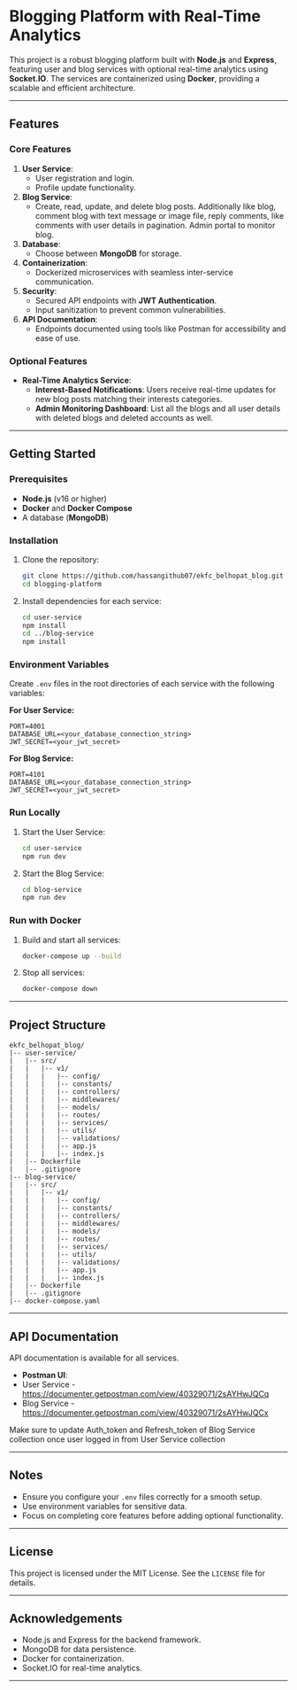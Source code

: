 # Blogging Platform with Real-Time Analytics

This project is a robust blogging platform built with **Node.js** and **Express**, featuring user and blog services with optional real-time analytics using **Socket.IO**. The services are containerized using **Docker**, providing a scalable and efficient architecture.

---

## Features

### Core Features
1. **User Service**:
   - User registration and login.
   - Profile update functionality.
2. **Blog Service**:
   - Create, read, update, and delete blog posts. Additionally like blog, comment blog with text message or image file, reply comments, like comments with user details in      pagination. Admin portal to monitor blog.
3. **Database**:
   - Choose between **MongoDB** for storage.
4. **Containerization**:
   - Dockerized microservices with seamless inter-service communication.
5. **Security**:
   - Secured API endpoints with **JWT Authentication**.
   - Input sanitization to prevent common vulnerabilities.
6. **API Documentation**:
   - Endpoints documented using tools like Postman for accessibility and ease of use.

### Optional Features
- **Real-Time Analytics Service**:
  - **Interest-Based Notifications**: Users receive real-time updates for new blog posts matching their interests categories.
  - **Admin Monitoring Dashboard**: List all the blogs and all user details with deleted blogs and deleted accounts as well.

---

## Getting Started

### Prerequisites
- **Node.js** (v16 or higher)
- **Docker** and **Docker Compose**
- A database (**MongoDB**)

### Installation
1. Clone the repository:
   ```bash
   git clone https://github.com/hassangithub07/ekfc_belhopat_blog.git
   cd blogging-platform
   ```
2. Install dependencies for each service:
   ```bash
   cd user-service
   npm install
   cd ../blog-service
   npm install
   ```

### Environment Variables
Create `.env` files in the root directories of each service with the following variables:

**For User Service:**
```
PORT=4001
DATABASE_URL=<your_database_connection_string>
JWT_SECRET=<your_jwt_secret>
```

**For Blog Service:**
```
PORT=4101
DATABASE_URL=<your_database_connection_string>
JWT_SECRET=<your_jwt_secret>
```

### Run Locally
1. Start the User Service:
   ```bash
   cd user-service
   npm run dev
   ```
2. Start the Blog Service:
   ```bash
   cd blog-service
   npm run dev
   ```

### Run with Docker
1. Build and start all services:
   ```bash
   docker-compose up --build
   ```
2. Stop all services:
   ```bash
   docker-compose down
   ```

---

## Project Structure
```
ekfc_belhopat_blog/
|-- user-service/
|   |-- src/
|   |   |-- v1/
|   |   |   |-- config/
|   |   |   |-- constants/
|   |   |   |-- controllers/
|   |   |   |-- middlewares/
|   |   |   |-- models/
|   |   |   |-- routes/
|   |   |   |-- services/
|   |   |   |-- utils/
|   |   |   |-- validations/
|   |   |   |-- app.js
|   |   |   |-- index.js
|   |-- Dockerfile
|   |-- .gitignore
|-- blog-service/
|   |-- src/
|   |   |-- v1/
|   |   |   |-- config/
|   |   |   |-- constants/
|   |   |   |-- controllers/
|   |   |   |-- middlewares/
|   |   |   |-- models/
|   |   |   |-- routes/
|   |   |   |-- services/
|   |   |   |-- utils/
|   |   |   |-- validations/
|   |   |   |-- app.js
|   |   |   |-- index.js
|   |-- Dockerfile
|   |-- .gitignore
|-- docker-compose.yaml
```

---

## API Documentation
API documentation is available for all services.
- **Postman UI**:
- User Service - https://documenter.getpostman.com/view/40329071/2sAYHwJQCq
- Blog Service - https://documenter.getpostman.com/view/40329071/2sAYHwJQCx

Make sure to update Auth_token and Refresh_token of Blog Service collection once user logged in from User Service collection

---

## Notes
- Ensure you configure your `.env` files correctly for a smooth setup.
- Use environment variables for sensitive data.
- Focus on completing core features before adding optional functionality.

---

## License
This project is licensed under the MIT License. See the `LICENSE` file for details.

---

## Acknowledgements
- Node.js and Express for the backend framework.
- MongoDB for data persistence.
- Docker for containerization.
- Socket.IO for real-time analytics.

---